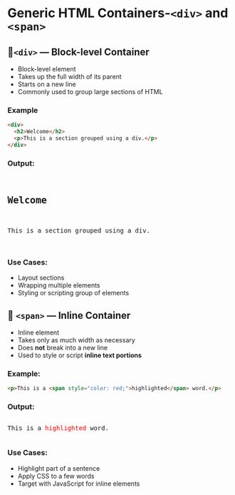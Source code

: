 # Generic HTML Containers-`<div>` and `<span>`

## 🔹`<div>` — Block-level Container

* Block-level element
* Takes up the full width of its parent
* Starts on a new line
* Commonly used to group large sections of HTML

### Example

```html
<div>
  <h2>Welcome</h2>
  <p>This is a section grouped using a div.</p>
</div>
```

### Output:

<pre>
<div>
<h2>Welcome</h2>
<p>This is a section grouped using a div.</p>
</div></pre>

### Use Cases:

* Layout sections
* Wrapping multiple elements
* Styling or scripting group of elements

## 🔹 `<span>` — Inline Container

* Inline element
* Takes only as much width as necessary
* Does **not** break into a new line
* Used to style or script **inline text portions**

### Example:

```html
<p>This is a <span style="color: red;">highlighted</span> word.</p>
```

### Output:

<pre>
<p>This is a <span style="color: red;">highlighted</span> word.</p></pre>

### Use Cases:

* Highlight part of a sentence
* Apply CSS to a few words
* Target with JavaScript for inline elements
